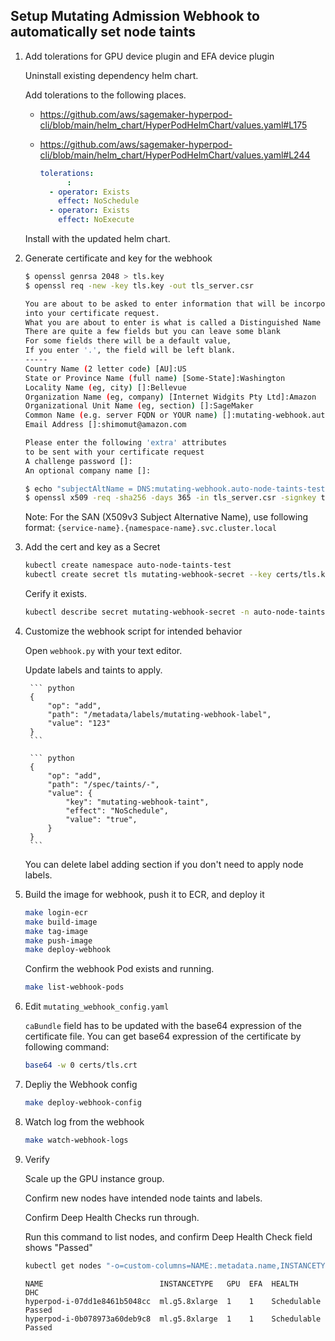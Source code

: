 ## Setup Mutating Admission Webhook to automatically set node taints


1. Add tolerations for GPU device plugin and EFA device plugin

    Uninstall existing dependency helm chart.

    Add tolerations to the following places.

    - https://github.com/aws/sagemaker-hyperpod-cli/blob/main/helm_chart/HyperPodHelmChart/values.yaml#L175
    - https://github.com/aws/sagemaker-hyperpod-cli/blob/main/helm_chart/HyperPodHelmChart/values.yaml#L244

        ``` yaml
        tolerations:
              :
          - operator: Exists
            effect: NoSchedule
          - operator: Exists
            effect: NoExecute
        ```
    Install with the updated helm chart.


1. Generate certificate and key for the webhook

    ``` bash
    $ openssl genrsa 2048 > tls.key
    $ openssl req -new -key tls.key -out tls_server.csr

    You are about to be asked to enter information that will be incorporated
    into your certificate request.
    What you are about to enter is what is called a Distinguished Name or a DN.
    There are quite a few fields but you can leave some blank
    For some fields there will be a default value,
    If you enter '.', the field will be left blank.
    -----
    Country Name (2 letter code) [AU]:US
    State or Province Name (full name) [Some-State]:Washington
    Locality Name (eg, city) []:Bellevue
    Organization Name (eg, company) [Internet Widgits Pty Ltd]:Amazon
    Organizational Unit Name (eg, section) []:SageMaker
    Common Name (e.g. server FQDN or YOUR name) []:mutating-webhook.auto-node-taints-test.svc.cluster.local
    Email Address []:shimomut@amazon.com

    Please enter the following 'extra' attributes
    to be sent with your certificate request
    A challenge password []:
    An optional company name []:

    $ echo "subjectAltName = DNS:mutating-webhook.auto-node-taints-test.svc, DNS:mutating-webhook.auto-node-taints-test.svc.cluster.local" > san.txt
    $ openssl x509 -req -sha256 -days 365 -in tls_server.csr -signkey tls.key -out tls.crt -extfile san.txt
    ```

    Note: For the SAN (X509v3 Subject Alternative Name), use following format: `{service-name}.{namespace-name}.svc.cluster.local`


1. Add the cert and key as a Secret

    ``` bash
    kubectl create namespace auto-node-taints-test
    kubectl create secret tls mutating-webhook-secret --key certs/tls.key --cert certs/tls.crt -n auto-node-taints-test
    ```

    Cerify it exists.

    ```bash
    kubectl describe secret mutating-webhook-secret -n auto-node-taints-test
    ```

1. Customize the webhook script for intended behavior

    Open `webhook.py` with your text editor.

    Update labels and taints to apply.

        ``` python
        {
            "op": "add",
            "path": "/metadata/labels/mutating-webhook-label",
            "value": "123"
        }
        ```

        ``` python
        {
            "op": "add",
            "path": "/spec/taints/-",
            "value": {
                "key": "mutating-webhook-taint",
                "effect": "NoSchedule",
                "value": "true",
            }
        }
        ```

    You can delete label adding section if you don't need to apply node labels.


1. Build the image for webhook, push it to ECR, and deploy it

    ``` bash
    make login-ecr
    make build-image
    make tag-image
    make push-image
    make deploy-webhook
    ```

    Confirm the webhook Pod exists and running.

    ```bash
    make list-webhook-pods
    ```


1. Edit `mutating_webhook_config.yaml`

    `caBundle` field has to be updated with the base64 expression of the certificate file. You can get base64 expression of the certificate by following command:

    ``` bash
    base64 -w 0 certs/tls.crt
    ```


1. Depliy the Webhook config

    ``` bash
    make deploy-webhook-config
    ```


1. Watch log from the webhook

    ``` bash
    make watch-webhook-logs
    ```


1. Verify

    Scale up the GPU instance group.

    Confirm new nodes have intended node taints and labels.

    Confirm Deep Health Checks run through.

    Run this command to list nodes, and confirm Deep Health Check field shows "Passed"

    ``` bash
    kubectl get nodes "-o=custom-columns=NAME:.metadata.name,INSTANCETYPE:.metadata.labels.node\.kubernetes\.io/instance-type,GPU:.status.allocatable.nvidia\.com/gpu,EFA:.status.allocatable.vpc\.amazonaws\.com/efa,HEALTH:.metadata.labels.sagemaker\.amazonaws\.com/node-health-status,DHC:.metadata.labels.sagemaker\.amazonaws\.com\/deep-health-check-status"
    ```

    ``` text
    NAME                          INSTANCETYPE   GPU  EFA  HEALTH      DHC
    hyperpod-i-07dd1e8461b5048cc  ml.g5.8xlarge  1    1    Schedulable Passed
    hyperpod-i-0b078973a60deb9c8  ml.g5.8xlarge  1    1    Schedulable Passed
    ```

